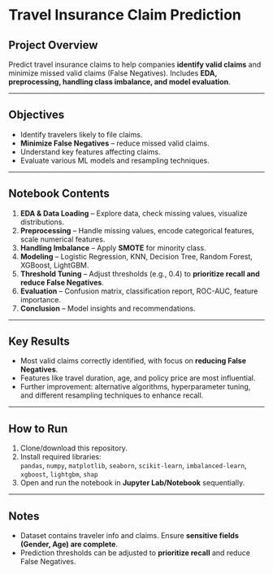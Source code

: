 # Travel Insurance Claim Prediction

## Project Overview
Predict travel insurance claims to help companies **identify valid claims** and minimize missed valid claims (False Negatives). Includes **EDA, preprocessing, handling class imbalance, and model evaluation**.

---

## Objectives
- Identify travelers likely to file claims.  
- **Minimize False Negatives** – reduce missed valid claims.  
- Understand key features affecting claims.  
- Evaluate various ML models and resampling techniques.

---

## Notebook Contents
1. **EDA & Data Loading** – Explore data, check missing values, visualize distributions.  
2. **Preprocessing** – Handle missing values, encode categorical features, scale numerical features.  
3. **Handling Imbalance** – Apply **SMOTE** for minority class.  
4. **Modeling** – Logistic Regression, KNN, Decision Tree, Random Forest, XGBoost, LightGBM.  
5. **Threshold Tuning** – Adjust thresholds (e.g., 0.4) to **prioritize recall and reduce False Negatives**.  
6. **Evaluation** – Confusion matrix, classification report, ROC-AUC, feature importance.  
7. **Conclusion** – Model insights and recommendations.

---

## Key Results
- Most valid claims correctly identified, with focus on **reducing False Negatives**.  
- Features like travel duration, age, and policy price are most influential.  
- Further improvement: alternative algorithms, hyperparameter tuning, and different resampling techniques to enhance recall.

---

## How to Run
1. Clone/download this repository.  
2. Install required libraries:  
   `pandas`, `numpy`, `matplotlib`, `seaborn`, `scikit-learn`, `imbalanced-learn`, `xgboost`, `lightgbm`, `shap`  
3. Open and run the notebook in **Jupyter Lab/Notebook** sequentially.

---

## Notes
- Dataset contains traveler info and claims. Ensure **sensitive fields (Gender, Age) are complete**.  
- Prediction thresholds can be adjusted to **prioritize recall** and reduce False Negatives.
